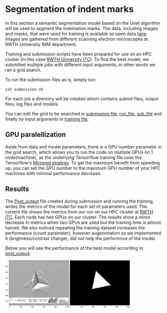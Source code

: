 # Segmentation of indent marks

In this section a semantic segmentation model based on the Unet algorithm will be used to segment the indentation marks. The data, including images and masks, that were used for training is available as open data [here](). Images are gathered from different scanning electron microscopes at RWTH University IMM department.

Training and submission scripts have been prepared for use on an HPC cluster (In this case [RWTH University ITC]()). To find the best model, we submitted multiple jobs with different input arguments, in other words we ran a grid search.

To run the submission files as is, simply run:
```
zsh submission.sh
```
For each job a directory will be created which contains submit files, output files, log files and models.

You can edit the grid to be searched in [submission file](submission.sh), [run_file](run_file.sh]), [sub_file](sub_file.sh]) and finally by input arguments in [training file](training.py).

## GPU paralellization

Aside from data and model parameters, there is a GPU number parameter in the grid search, which allows you to run the code on multiple GPUs on 1 node(machine), as the underlying Tensorflow training file uses the Tensorflow's [Mirrored strategy](https://www.tensorflow.org/api_docs/python/tf/distribute/MirroredStrategy). To get the maximum benefit from speeding up, you can set the GPU number to the maximum GPU number of your HPC machines with minimal performance decrease.

## Results

The [Post_output](post_output) file created during submission and running the training, writes the metrics of the model for each set of parameters used. The current file shows the metrics from our run on our HPC cluster at [RWTH ITC](https://help.itc.rwth-aachen.de/). Each node has two GPUs on our cluster. The results show a minor decrease in metrics when two GPUs are used but the training time is almost halved.
We also noticed repeating the training dataset increases the performance (count parameter), however augemntation as we implemented it (brighness/contrast change), did not help the performnce of the model.

Below you will see the performance of the best model according to [post_output](post_output):

<img src="./image_1.png" width="80%" height="80%">







